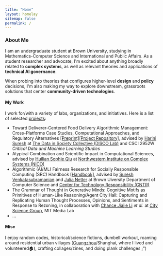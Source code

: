 ```yaml
---
title: "Home"
layout: homelay
sitemap: false
permalink: /
---
```


### About Me

I am an undergraduate student at Brown University, studying in Mathematics-Computer Science and International and Public Affairs. As a student researcher and advocate, I'm excited about anything broadly related to **complex systems**, as well as relevant theories and applications of **technical AI governance**.

When probing into theories that configures higher-level **design** and **policy** decisions, I'm also making my way to explore downstream, grassroots solutions that center **community-driven technologies**.
   


#### My Work
I work for/with a variety of labs, organizations, and initiatives. Here is a list of selected [projects](https://jiayiw005.github.io/projects/):
- Toward Deliverer-Centered Food Delivery Algorithmic Management: Cross-Platforms Case Studies, Computational Approaches, and Regulatory Alternatives [[Preprint]]()[[Project Repository]](https://github.com/jiayiw005/delivery-alg-simulation), advised by [Harini Suresh](https://harinisuresh.com/) at [The Data in Society Collective (DISCO Lab)](https://discolab.cs.brown.edu/) and CSCI 2952W *Critical Data and Machine Learning Studies*
- Atypical Combination and Scientific Impact in Computational Sciences, advised by [Huilian Sophie Qiu](https://www.sophiehsqq.com/index.html) at [Northwestern Institute on Complex Systems (NICO)](https://www.nico.northwestern.edu/)
- Algorithmic (AI/ML) Fairness Research for Socially Responsible Computing (SRC) Handbook [[Handbook]](https://srch.cs.brown.edu), advised by [Suresh Venkatasubramanian](https://dsi.brown.edu/people/suresh-venkatasubramanian) and [Julia Netter](http://www.julianetter.de/) at Brown Uiversity Department of Computer Science and [Center for Technology Responsibility (CNTR)](https://cntr.brown.edu/)
- The Grammar of Thought in Generative Minds: Cognitive Motifs as Primitives of Human-Like Reasoning/Agent City Hall: Capturing and Replicating Human Thought Processes, Opinions, and Sentiments in Response to Rezoning, in collaboration with [Chance Jiajie Li](https://2023.cjj.li/about) *et al.* at [City Science Group](https://www.media.mit.edu/groups/city-science/overview/), MIT Media Lab
- ...

#### Misc

I enjoy random codes, historical/science fictions, dumbell workout, roaming around residential urban villages ([Guangzhou](https://earth.google.com/earth/d/1YTg7TO4ODp5iSL_rj1xVqPlo7tOaysCh?usp=sharing)/Shanghai, where I lived and volunteered🏠), crafting collages/zines, and doing plank challenges ;")